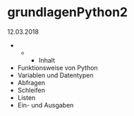 # grundlagenPython2
12.03.2018
* * * Inhalt
* Funktionsweise von Python
* Variablen und Datentypen
* Abfragen
* Schleifen
* Listen
* Ein- und Ausgaben
